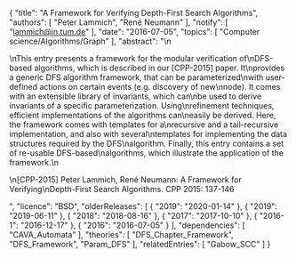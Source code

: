 {
    "title": "A Framework for Verifying Depth-First Search Algorithms",
    "authors": [
        "Peter Lammich",
        "René Neumann"
    ],
    "notify": [
        "lammich@in.tum.de"
    ],
    "date": "2016-07-05",
    "topics": [
        "Computer science/Algorithms/Graph"
    ],
    "abstract": "\n<p>\nThis entry presents a framework for the modular verification of\nDFS-based algorithms, which is described in our [CPP-2015] paper. It\nprovides a generic DFS algorithm framework, that can be parameterized\nwith user-defined actions on certain events (e.g. discovery of new\nnode).  It comes with an extensible library of invariants, which can\nbe used to derive invariants of a specific parameterization.  Using\nrefinement techniques, efficient implementations of the algorithms can\neasily be derived. Here, the framework comes with templates for a\nrecursive and a tail-recursive implementation, and also with several\ntemplates for implementing the data structures required by the DFS\nalgorithm.  Finally, this entry contains a set of re-usable DFS-based\nalgorithms, which illustrate the application of the framework.\n</p><p>\n[CPP-2015] Peter Lammich, René Neumann: A Framework for Verifying\nDepth-First Search Algorithms. CPP 2015: 137-146</p>",
    "licence": "BSD",
    "olderReleases": [
        {
            "2019": "2020-01-14"
        },
        {
            "2019": "2019-06-11"
        },
        {
            "2018": "2018-08-16"
        },
        {
            "2017": "2017-10-10"
        },
        {
            "2016-1": "2016-12-17"
        },
        {
            "2016": "2016-07-05"
        }
    ],
    "dependencies": [
        "CAVA_Automata"
    ],
    "theories": [
        "DFS_Chapter_Framework",
        "DFS_Framework",
        "Param_DFS"
    ],
    "relatedEntries": [
        "Gabow_SCC"
    ]
}